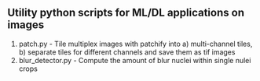 ## Utility python scripts for ML/DL applications on images

1. patch.py - Tile multiplex images with patchify into a) multi-channel tiles, b) separate tiles for different channels and save them as tif images
2. blur_detector.py  - Compute the amount of blur nuclei within single nulei crops
 
